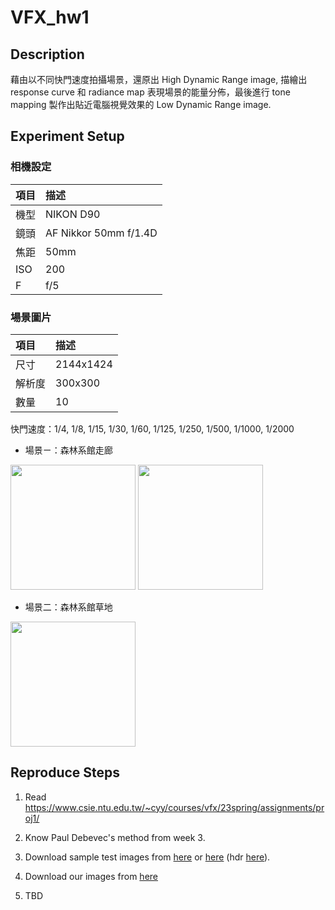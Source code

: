 # VFX_hw1

## Description 

藉由以不同快門速度拍攝場景，還原出 High Dynamic Range image, 描繪出 response curve 和 radiance map 表現場景的能量分佈，最後進行 tone mapping 製作出貼近電腦視覺效果的 Low Dynamic Range image.

## Experiment Setup

### 相機設定


| 項目 | 描述                  |
|:---- |:--------------------- |
| 機型 | NIKON D90             |
| 鏡頭 | AF Nikkor 50mm f/1.4D |
| 焦距 | 50mm                  |
| ISO  | 200                   |
| F    | f/5                   |


### 場景圖片
| 項目   | 描述      |
|:------ |:--------- |
| 尺寸   | 2144x1424 |
| 解析度 | 300x300   |
| 數量   | 10        |

快門速度：1/4, 1/8, 1/15, 1/30, 1/60, 1/125, 1/250, 1/500, 1/1000, 1/2000

* 場景ㄧ：森林系館走廊

<img src="https://i.imgur.com/XLaETY8.jpg" width="200px">
<img src="https://i.imgur.com/1JQbvj6.jpg" width="200px"
 img src="https://i.imgur.com/FnKLwuM.jpg" width="200px"
 img src="https://i.imgur.com/yMrpufi.jpg" width="200px"
 img src="https://i.imgur.com/VZohd2R.jpg" width="200px"
 img src="https://i.imgur.com/nUZw4cB.jpg" width="200px"
 img src="https://i.imgur.com/49007ct.jpg" width="200px"
 img src="https://i.imgur.com/t7IC58d.jpg" width="200px"
 img src="https://i.imgur.com/QMlfDZv.jpg" width="200px"
 img src="https://i.imgur.com/LtenHUO.jpg" width="200px">

* 場景二：森林系館草地

<img src="https://i.imgur.com/szIOumI.jpg" width="200px"
 img src="https://i.imgur.com/NRMllN5.jpg" width="200px"
 img src="https://i.imgur.com/OUunUAa.jpg" width="200px"
 img src="https://i.imgur.com/XgIpoYx.jpg" width="200px"
 img src="https://i.imgur.com/fe7pkpk.jpg" width="200px"
 img src="https://i.imgur.com/rQjkIdX.jpg" width="200px"
 img src="https://i.imgur.com/IOocPoe.jpg" width="200px"
 img src="https://i.imgur.com/ORKWDzd.jpg" width="200px"
 img src="https://i.imgur.com/nvUwIQG.jpg" width="200px"
 img src="https://i.imgur.com/ReBUKsi.jpg" width="200px">



## Reproduce Steps
1. Read https://www.csie.ntu.edu.tw/~cyy/courses/vfx/23spring/assignments/proj1/
2. Know Paul Debevec's method from week 3.
3. Download sample test images from [here](http://www.mpii.mpg.de/resources/hdr/calibration/exposures.tgz) or [here](http://www.debevec.org/Research/HDR/SourceImages/Memorial_SourceImages.zip) (hdr [here](http://www.debevec.org/Research/HDR/memorial.hdr)).

4. Download our images from [here]()
5. TBD
